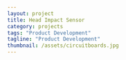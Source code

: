```yaml
---
layout: project
title: Head Impact Sensor
category: projects
tags: "Product Development"
tagline: "Product Development"
thumbnail: /assets/circuitboards.jpg
---
```


